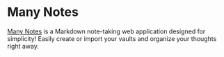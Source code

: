 # Many Notes

[Many Notes](https://github.com/brufdev/many-notes) is a Markdown
note-taking web application designed for simplicity! Easily create or
import your vaults and organize your thoughts right away.
